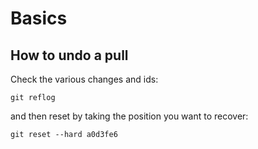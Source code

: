 # Basics


## How to undo a pull

Check the various changes and ids:
```
git reflog
```
and then reset by taking the position you want to recover:
```
git reset --hard a0d3fe6
```
